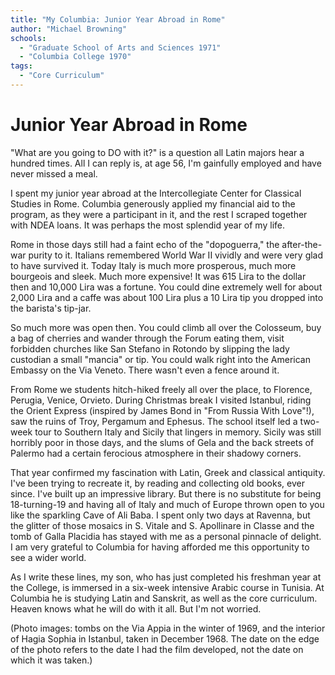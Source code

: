 ```yaml
---
title: "My Columbia: Junior Year Abroad in Rome"
author: "Michael Browning"
schools:
  - "Graduate School of Arts and Sciences 1971"
  - "Columbia College 1970"
tags:
  - "Core Curriculum"
---
```


# Junior Year Abroad in Rome

"What are you going to DO with it?" is a question all Latin majors hear a hundred times. All I can reply is, at age 56, I'm gainfully employed and have never missed a meal.

I spent my junior year abroad at the Intercollegiate Center for Classical Studies in Rome. Columbia generously applied my financial aid to the program, as they were a participant in it, and the rest I scraped together with NDEA loans. It was perhaps the most splendid year of my life.

Rome in those days still had a faint echo of the "dopoguerra," the after-the-war purity to it. Italians remembered World War II vividly and were very glad to have survived it. Today Italy is much more prosperous, much more bourgeois and sleek. Much more expensive! It was 615 Lira to the dollar then and 10,000 Lira was a fortune. You could dine extremely well for about 2,000 Lira and a caffe was about 100 Lira plus a 10 Lira tip you dropped into the barista's tip-jar.

So much more was open then. You could climb all over the Colosseum, buy a bag of cherries and wander through the Forum eating them, visit forbidden churches like San Stefano in Rotondo by slipping the lady custodian a small "mancia" or tip. You could walk right into the American Embassy on the Via Veneto. There wasn't even a fence around it.

From Rome we students hitch-hiked freely all over the place, to Florence, Perugia, Venice, Orvieto. During Christmas break I visited Istanbul, riding the Orient Express (inspired by James Bond in "From Russia With Love"!), saw the ruins of Troy, Pergamum and Ephesus. The school itself led a two-week tour to Southern Italy and Sicily that lingers in memory. Sicily was still horribly poor in those days, and the slums of Gela and the back streets of Palermo had a certain ferocious atmosphere in their shadowy corners.

That year confirmed my fascination with Latin, Greek and classical antiquity. I've been trying to recreate it, by reading and collecting old books, ever since. I've built up an impressive library. But there is no substitute for being 18-turning-19 and having all of Italy and much of Europe thrown open to you like the sparkling Cave of Ali Baba. I spent only two days at Ravenna, but the glitter of those mosaics in S. Vitale and S. Apollinare in Classe and the tomb of Galla Placidia has stayed with me as a personal pinnacle of delight. I am very grateful to Columbia for having afforded me this opportunity to see a wider world.

As I write these lines, my son, who has just completed his freshman year at the College, is immersed in a six-week intensive Arabic course in Tunisia. At Columbia he is studying Latin and Sanskrit, as well as the core curriculum. Heaven knows what he will do with it all. But I'm not worried.

(Photo images: tombs on the Via Appia in the winter of 1969, and the interior of Hagia Sophia in Istanbul, taken in December 1968. The date on the edge of the photo refers to the date I had the film developed, not the date on which it was taken.)
